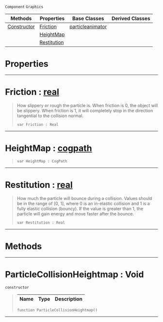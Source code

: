  `Component` `Graphics`



|Methods|Properties|Base Classes|Derived Classes|
|---|---|---|---|
|[ Constructor](particlecollisionheightmap.md#particlecollisionheightm)|[ Friction](particlecollisionheightmap.md#friction-zilch-engine-doc)|[particleanimator](particleanimator.md)| |
| |[ HeightMap](particlecollisionheightmap.md#heightmap-zilch-engine-do)| | |
| |[ Restitution](particlecollisionheightmap.md#restitution-zilch-engine)| | |


 #  Properties


---  
 #  Friction : [real](../nada_base_types/real.md)

> How slippery or rough the particle is. When friction is 0, the object will be slippery. When friction is 1, it will completely stop in the direction tangential to the collision normal.
> ```TS:Nada
> var Friction : Real


---  
 #  HeightMap : [cogpath](cogpath.md)

> 
> ```TS:Nada
> var HeightMap : CogPath


---  
 #  Restitution : [real](../nada_base_types/real.md)

> How much the particle will bounce during a collision. Values should be in the range of [0, 1], where 0 is an in-elastic collision and 1 is a fully elastic collision (bouncy). If the value is greater than 1, the particle will gain energy and move faster after the bounce.
> ```TS:Nada
> var Restitution : Real


---  
 #  Methods


---  
 #  ParticleCollisionHeightmap : Void

 `constructor`

> 
> |Name|Type|Description|
> |---|---|---|
> ```TS:Nada
> function ParticleCollisionHeightmap()
> ``` 


---  
 

 
